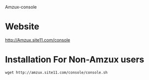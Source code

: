Amzux-console 

# Website
http://Amzux.site11.com/console 

# Installation For Non-Amzux users 

`wget http://amzux.site11.com/console/console.sh`

